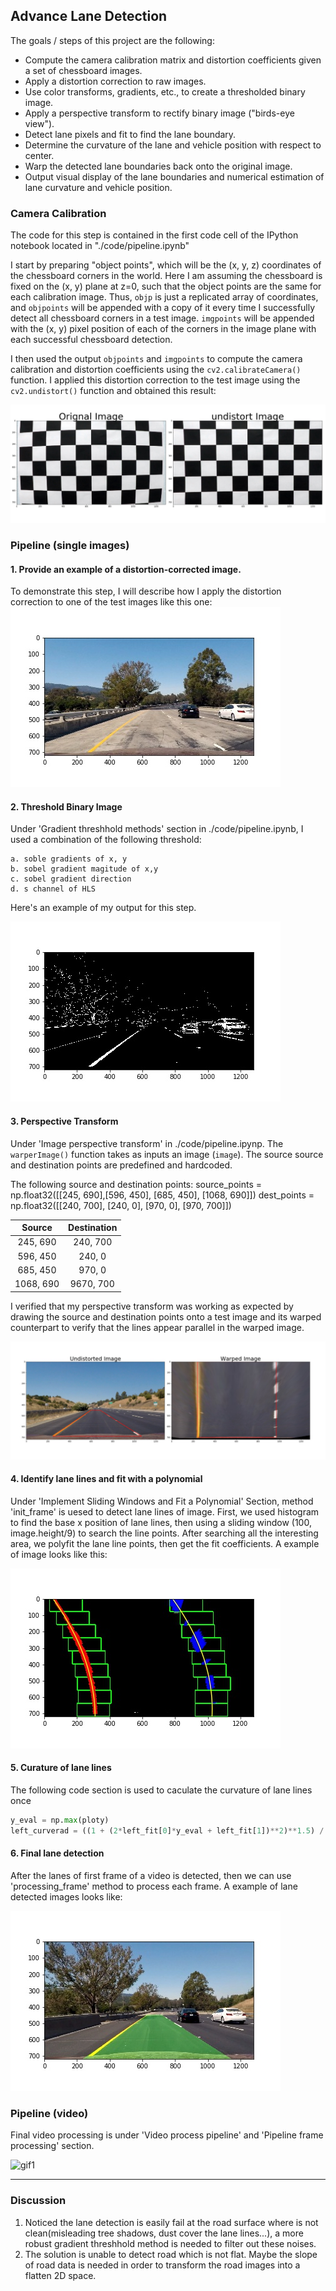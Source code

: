 ## Advance Lane Detection

The goals / steps of this project are the following:

* Compute the camera calibration matrix and distortion coefficients given a set of chessboard images.
* Apply a distortion correction to raw images.
* Use color transforms, gradients, etc., to create a thresholded binary image.
* Apply a perspective transform to rectify binary image ("birds-eye view").
* Detect lane pixels and fit to find the lane boundary.
* Determine the curvature of the lane and vehicle position with respect to center.
* Warp the detected lane boundaries back onto the original image.
* Output visual display of the lane boundaries and numerical estimation of lane curvature and vehicle position.

[//]: # (Image References)

[image1]: ./output_images/distort_image.jpg "Undistorted"
[image2]: ./output_images/binary_combined_image.jpg "Binary Combined Image"
[image3]: ./output_images/warped_stright_line.jpg "Warped Stright Line"
[image4]: ./output_images/color_fit_line.jpg "Color Fit Line"
[image5]: ./output_images/color_fit_line2.jpg "Color Fit Line 2"
[image6]: ./test_images/straight_lines1.jpg "Test Image"
[image7]: ./output_images/distort_image2.jpg "Undistorted 2"
[gif1]:   ./output_images/video.gif "Video"

### Camera Calibration

The code for this step is contained in the first code cell of the IPython notebook located in "./code/pipeline.ipynb" 

I start by preparing "object points", which will be the (x, y, z) coordinates of the chessboard corners in the world. Here I am assuming the chessboard is fixed on the (x, y) plane at z=0, such that the object points are the same for each calibration image.  Thus, `objp` is just a replicated array of coordinates, and `objpoints` will be appended with a copy of it every time I successfully detect all chessboard corners in a test image.  `imgpoints` will be appended with the (x, y) pixel position of each of the corners in the image plane with each successful chessboard detection.  

I then used the output `objpoints` and `imgpoints` to compute the camera calibration and distortion coefficients using the `cv2.calibrateCamera()` function.  I applied this distortion correction to the test image using the `cv2.undistort()` function and obtained this result: 

![image1]

### Pipeline (single images)

#### 1. Provide an example of a distortion-corrected image.

To demonstrate this step, I will describe how I apply the distortion correction to one of the test images like this one:
![image7]

#### 2. Threshold Binary Image 

Under 'Gradient threshhold methods' section in ./code/pipeline.ipynb, I used a combination of the following threshold:

    a. soble gradients of x, y
    b. sobel gradient magitude of x,y
    c. sobel gradient direction
    d. s channel of HLS

Here's an example of my output for this step.

![image2]

#### 3. Perspective Transform

Under 'Image perspective transform' in ./code/pipeline.ipynp. The `warperImage()` function takes as inputs an image (`image`).
The source source and destination points are predefined and hardcoded.

The following source and destination points:
source_points = np.float32([[245, 690],[596, 450], [685, 450], [1068, 690]])
dest_points = np.float32([[240, 700], [240, 0], [970, 0], [970, 700]])

| Source        | Destination   | 
|:-------------:|:-------------:| 
| 245, 690      | 240, 700      | 
| 596, 450      | 240, 0        |
| 685, 450      | 970, 0        |
| 1068, 690     | 9670, 700     |

I verified that my perspective transform was working as expected by drawing the source and destination points onto a test image and its warped counterpart to verify that the lines appear parallel in the warped image.

![image3]

#### 4. Identify lane lines and fit with a polynomial

Under 'Implement Sliding Windows and Fit a Polynomial' Section, method 'init_frame' is uesed to detect lane lines of image.
First, we used histogram to find the base x position of lane lines, then using a sliding window (100, image.height/9) to search the line points.
After searching all the interesting area, we polyfit the lane line points, then get the fit coefficients. 
A example of image looks like this:

![image4]

#### 5. Curature of lane lines

The following code section is used to caculate the curvature of lane lines once
```python
y_eval = np.max(ploty)
left_curverad = ((1 + (2*left_fit[0]*y_eval + left_fit[1])**2)**1.5) / np.absolute(2*left_fit[0])
```
#### 6. Final lane detection 
After the lanes of first frame of a video is detected, then we can use 'processing_frame' method to process each frame.
A example of lane detected images looks like:

![image5]

### Pipeline (video)
Final video processing is under 'Video process pipeline' and 'Pipeline frame processing' section.

![gif1]

---

### Discussion
1. Noticed the lane detection is easily fail at the road surface where is not clean(misleading tree shadows, dust cover the lane lines...), a more robust gradient threshhold method is needed to filter out these noises.
2. The solution is unable to detect road which is not flat. Maybe the slope of road data is needed in order to transform the road images into a flatten 2D space.
